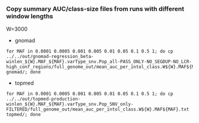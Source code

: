 ### Copy summary AUC/class-size files from runs with different window lengths

W=3000

- gnomad
```
for MAF in 0.0001 0.0005 0.001 0.005 0.01 0.05 0.1 0.5 1; do cp ../../out/gnomad-regression_beta-winlen_${W}.MAF_${MAF}.varType_snv.Pop_all-PASS_ONLY-NO_SEGDUP-NO_LCR-high_conf_regions/full_genome_out/mean_auc_per_intol_class.W${W}.MAF${MAF}.txt gnomad/; done
```

- topmed
```
for MAF in 0.0001 0.0005 0.001 0.005 0.01 0.05 0.1 0.5 1; do cp ../../out/topmed-production-winlen_${W}.MAF_${MAF}.varType_snv.Pop_SNV_only-FILTERED/full_genome_out/mean_auc_per_intol_class.W${W}.MAF${MAF}.txt topmed/; done
```
